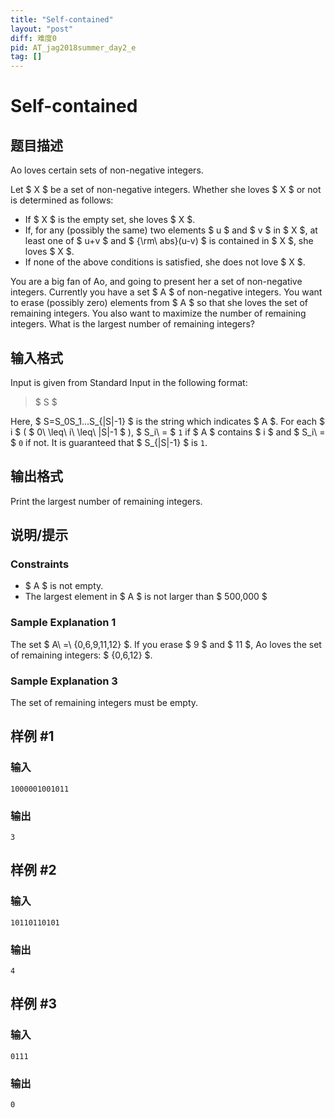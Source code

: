 ```yaml
---
title: "Self-contained"
layout: "post"
diff: 难度0
pid: AT_jag2018summer_day2_e
tag: []
---
```


# Self-contained

## 题目描述

[problemUrl]: https://atcoder.jp/contests/jag2018summer-day2/tasks/jag2018summer_day2_e

Ao loves certain sets of non-negative integers.

Let $ X $ be a set of non-negative integers. Whether she loves $ X $ or not is determined as follows:

- If $ X $ is the empty set, she loves $ X $.
- If, for any (possibly the same) two elements $ u $ and $ v $ in $ X $, at least one of $ u+v $ and $ {\rm\ abs}(u-v) $ is contained in $ X $, she loves $ X $.
- If none of the above conditions is satisfied, she does not love $ X $.

You are a big fan of Ao, and going to present her a set of non-negative integers. Currently you have a set $ A $ of non-negative integers. You want to erase (possibly zero) elements from $ A $ so that she loves the set of remaining integers. You also want to maximize the number of remaining integers. What is the largest number of remaining integers?

## 输入格式

Input is given from Standard Input in the following format:

> $ S $

Here, $ S=S_0S_1...S_{|S|-1} $ is the string which indicates $ A $. For each $ i $ ( $ 0\ \leq\ i\ \leq\ |S|-1 $ ), $ S_i\ = $ `1` if $ A $ contains $ i $ and $ S_i\ = $ `0` if not. It is guaranteed that $ S_{|S|-1} $ is `1`.

## 输出格式

Print the largest number of remaining integers.

## 说明/提示

### Constraints

- $ A $ is not empty.
- The largest element in $ A $ is not larger than $ 500,000 $

### Sample Explanation 1

The set $ A\ =\ \{0,6,9,11,12\} $. If you erase $ 9 $ and $ 11 $, Ao loves the set of remaining integers: $ \{0,6,12\} $.

### Sample Explanation 3

The set of remaining integers must be empty.

## 样例 #1

### 输入

```
1000001001011
```

### 输出

```
3
```

## 样例 #2

### 输入

```
10110110101
```

### 输出

```
4
```

## 样例 #3

### 输入

```
0111
```

### 输出

```
0
```

